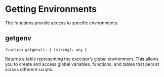 # Getting Environments
The functions provide access to specific environments.

## getgenv
```luau
function getgenv(): { [string]: any }
```
Returns a table representing the executor’s global environment. This allows you to create and access global variables, functions, and tables that persist across different scripts.
